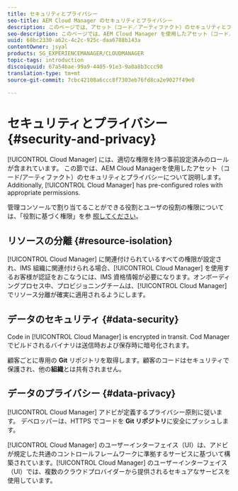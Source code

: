 ```yaml
---
title: セキュリティとプライバシー
seo-title: AEM Cloud Manager のセキュリティとプライバシー
description: このページでは、アセット（コード／アーティファクト）のセキュリティとプライバシーについて説明します。
seo-description: このページでは、AEM Cloud Manager を使用したアセット（コード／アーティファクト）のセキュリティとプライバシーについて説明します。
uuid: 68bc2330-a62c-4c2c-925c-daa6788b143a
contentOwner: jsyal
products: SG_EXPERIENCEMANAGER/CLOUDMANAGER
topic-tags: introduction
discoiquuid: 67a54bae-99a9-4405-91e3-9a0a8b3ccc98
translation-type: tm+mt
source-git-commit: 7cbc42108a6ccc8f7303eb76fd8ca2e9027f49e0

---
```



# セキュリティとプライバシー {#security-and-privacy}

[!UICONTROL Cloud Manager] には、適切な権限を持つ事前設定済みのロールが含まれています。 この節では、AEM Cloud Managerを使用したアセット（コード/アーティファクト）のセキュリティとプライバシーについて説明します。 Additionally, [!UICONTROL Cloud Manager] has pre-configured roles with appropriate permissions.

管理コンソールで割り当てることができる役割とユーザの役割の権限については、「役割に基づく権限」を参 [照してください](/help/using/role-based-permissions.md)。


## リソースの分離 {#resource-isolation}

[!UICONTROL Cloud Manager] に関連付けられているすべての権限が設定され、IMS 組織に関連付けられる場合、[!UICONTROL Cloud Manager] を使用するお客様が認証をおこなうには、IMS 資格情報が必要になります。オンボーディングプロセス中、プロビジョニングチームは、[!UICONTROL Cloud Manager] でリソース分離が確実に適用されるようにします。

## データのセキュリティ {#data-security}

Code in [!UICONTROL Cloud Manager] is encrypted in transit. Cod Manager でビルドされるバイナリは送信時および保存時に暗号化されます。

顧客ごとに専用の **Git** リポジトリを取得します。顧客のコードはセキュリティで保護され、他の&#x200B;**組織**&#x200B;とは共有されません。

## データのプライバシー {#data-privacy}

[!UICONTROL Cloud Manager] アドビが定義するプライバシー原則に従います。 デベロッパーは、HTTPS でコードを **Git リポジトリ**&#x200B;に安全にプッシュします。

[!UICONTROL Cloud Manager] のユーザーインターフェイス（UI）は、アドビが規定した共通のコントロールフレームワークに準拠するサービスに基づいて構築されています。[!UICONTROL Cloud Manager] のユーザーインターフェイス（UI）では、複数のクラウドプロバイダーから提供されるセキュアなサービスを使用しています。
